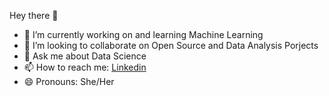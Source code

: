Hey there 👋


- 🔭 I’m currently working on and learning Machine Learning 
- 👯 I’m looking to collaborate on Open Source and Data Analysis Porjects
- 💬 Ask me about Data Science
- 📫 How to reach me: [Linkedin](https://www.linkedin.com/in/sneha-gupta-a157b4188/)
- 😄 Pronouns: She/Her


